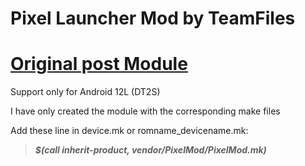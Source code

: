 # Pixel Launcher Mod by TeamFiles
# [Original post Module](https://t.me/modulesrepo/3166)
Support only for Android 12L (DT2S)

I have only created the module with the corresponding make files

Add these line in device.mk or romname_devicename.mk:
>**_$(call inherit-product, vendor/PixelMod/PixelMod.mk)_**
